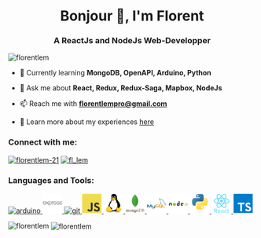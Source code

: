 <h1 align="center">Bonjour 👋, I'm Florent</h1>
<h3 align="center">A ReactJs and NodeJs Web-Developper</h3>

<p align="left"> <img src="https://komarev.com/ghpvc/?username=florentlem&label=Profile%20views&color=0e75b6&style=flat" alt="florentlem" /> </p>

- 🌱 Currently learning **MongoDB, OpenAPI, Arduino, Python**

- 💬 Ask me about **React, Redux, Redux-Saga, Mapbox, NodeJs**

- 📫 Reach me with **florentlempro@gmail.com**

- 📄 Learn more about my experiences [here](https://www.linkedin.com/in/florentlem-21/detail/overlay-view/urn:li:fsd_profileTreasuryMedia:(ACoAADJozlwBZIIPWIRnEcaVKhCydntJfNMVJDg,1606165121837)/)

<h3 align="left">Connect with me:</h3>
<p align="left">
<a href="https://linkedin.com/in/florentlem-21"  target="_blank" rel="noopener noreferrer"><img align="center" src="https://www.mareauxoiseaux.fr/wp-content/uploads/2019/04/logo-linkedin.png" alt="florentlem-21" height="40" width="40" /></a>
<a href="https://instagram.com/fl_lem"  target="_blank" rel="noopener noreferrer"><img align="center" src="https://upload.wikimedia.org/wikipedia/commons/thumb/e/e7/Instagram_logo_2016.svg/langfr-220px-Instagram_logo_2016.svg.png" alt="fl_lem" height="40" width="40" /></a>
</p>

<h3 align="left">Languages and Tools:</h3>
<p align="left"> <a href="https://www.arduino.cc/"  target="_blank" rel="noopener noreferrer"> <img src="https://cdn.worldvectorlogo.com/logos/arduino-1.svg" alt="arduino" width="40" height="40"/> </a> <a href="https://expressjs.com" target="_blank"> <img src="https://raw.githubusercontent.com/devicons/devicon/master/icons/express/express-original-wordmark.svg" alt="express" width="40" height="40"/> </a> <a href="https://git-scm.com/"  target="_blank" rel="noopener noreferrer"> <img src="https://www.vectorlogo.zone/logos/git-scm/git-scm-icon.svg" alt="git" width="40" height="40"/> </a> <a href="https://developer.mozilla.org/en-US/docs/Web/JavaScript"  target="_blank" rel="noopener noreferrer"> <img src="https://raw.githubusercontent.com/devicons/devicon/master/icons/javascript/javascript-original.svg" alt="javascript" width="40" height="40"/> </a> <a href="https://www.linux.org/"  target="_blank" rel="noopener noreferrer"> <img src="https://raw.githubusercontent.com/devicons/devicon/master/icons/linux/linux-original.svg" alt="linux" width="40" height="40"/> </a> <a href="https://www.mongodb.com/"  target="_blank" rel="noopener noreferrer"> <img src="https://raw.githubusercontent.com/devicons/devicon/master/icons/mongodb/mongodb-original-wordmark.svg" alt="mongodb" width="40" height="40"/> </a> <a href="https://www.mysql.com/"  target="_blank" rel="noopener noreferrer"> <img src="https://raw.githubusercontent.com/devicons/devicon/master/icons/mysql/mysql-original-wordmark.svg" alt="mysql" width="40" height="40"/> </a> <a href="https://nodejs.org"  target="_blank" rel="noopener noreferrer"> <img src="https://raw.githubusercontent.com/devicons/devicon/master/icons/nodejs/nodejs-original-wordmark.svg" alt="nodejs" width="40" height="40"/> </a> <a href="https://www.python.org"  target="_blank" rel="noopener noreferrer"> <img src="https://raw.githubusercontent.com/devicons/devicon/master/icons/python/python-original.svg" alt="python" width="40" height="40"/> </a> <a href="https://reactjs.org/"  target="_blank" rel="noopener noreferrer"> <img src="https://raw.githubusercontent.com/devicons/devicon/master/icons/react/react-original-wordmark.svg" alt="react" width="40" height="40"/> </a> <a href="https://www.typescriptlang.org/"  target="_blank" rel="noopener noreferrer"> <img src="https://raw.githubusercontent.com/devicons/devicon/master/icons/typescript/typescript-original.svg" alt="typescript" width="40" height="40"/> </a> </p>

<p><img align="left" src="https://github-readme-stats.vercel.app/api/top-langs?username=florentlem&show_icons=true&locale=en&layout=compact" alt="florentlem" /></p>

<p>&nbsp;<img align="center" src="https://github-readme-stats.vercel.app/api?username=florentlem&show_icons=true&locale=en" alt="florentlem" /></p>
